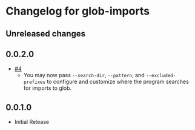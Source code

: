 # Changelog for glob-imports

## Unreleased changes

## 0.0.2.0

- [#4](https://github.com/parsonsmatt/glob-imports/pull/4)
    - You may now pass `--search-dir`, `--pattern`, and `--excluded-prefixes` to
      configure and customize where the program searches for imports to glob.

## 0.0.1.0

- Initial Release
